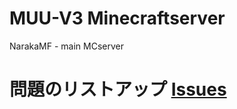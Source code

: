 # MUU-V3 Minecraftserver
 NarakaMF - main MCserver


# 問題のリストアップ [Issues](https://github.com/Shigemimf/MUU-V3-Minecraftserver/issues)
